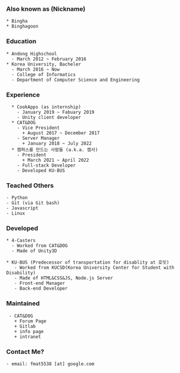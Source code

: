 
### Also known as (Nickname)
    * Bingha
    * Binghagoon

### Education
    * Andong Highschool 
      - March 2012 ~ February 2016
    * Korea University, Bacheler
      - March 2016 ~ Now
      - College of Informatics
      - Department of Computer Science and Engineering

### Experience
      * CookApps (as internship)
        - January 2019 ~ Fabuary 2019
        - Unity client developer
      * CAT&DOG
        - Vice President
          + August 2017 ~ December 2017
        - Server Manager
          + January 2018 ~ July 2022
      * 캠퍼스를 만드는 사람들 (a.k.a. 캠사)
        - President
          + March 2021 ~ April 2022
        - Full-stack Developer
        - Developed KU-BUS

### Teached Others
    - Python
    - Git (via Git bash)
    - Javascript
    - Linux

### Developed
    * 4-Casters
      - Worked from CAT&DOG
      - Made of Unity3D
      
    * KU-BUS (Predecessor of transportation for disablity at 호잇)
       - Worked from KUCSD(Korea University Center for Student with Disability)
       - Made of HTML&CSS&JS, Node.js Server
       - Front-end Manager
       - Back-end Developer

### Maintained
     - CAT&DOG
       + Forum Page
       + Gitlab
       + info page
       + intranet

### Contact Me?
    - email: fmat5538 [at] google.com
    
